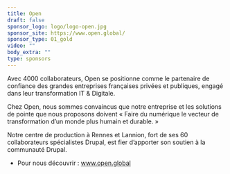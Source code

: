 ```yaml
---
title: Open
draft: false
sponsor_logo: logo/logo-open.jpg
sponsor_site: https://www.open.global/
sponsor_type: 01_gold
video: ""
body_extra: ""
type: sponsors
---
```

 Avec 4000 collaborateurs, Open se positionne comme le partenaire de confiance des grandes entreprises françaises privées et publiques, engagé dans leur transformation IT & Digitale.

Chez Open, nous sommes convaincus que notre entreprise et les solutions de pointe que nous proposons doivent « Faire du numérique le vecteur de transformation d’un monde plus humain et durable. »

Notre centre de production à Rennes et Lannion, fort de ses 60 collaborateurs spécialistes Drupal, est fier d’apporter son soutien à la communauté Drupal.



* Pour nous découvrir : www.open.global